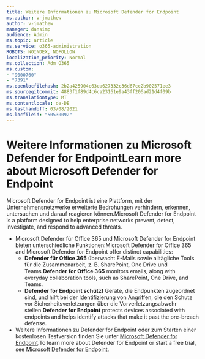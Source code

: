 ```yaml
---
title: Weitere Informationen zu Microsoft Defender for Endpoint
ms.author: v-jmathew
author: v-jmathew
manager: dansimp
audience: Admin
ms.topic: article
ms.service: o365-administration
ROBOTS: NOINDEX, NOFOLLOW
localization_priority: Normal
ms.collection: Adm_O365
ms.custom:
- "9000760"
- "7391"
ms.openlocfilehash: 2b2a425904c63ea627332c36d67cc2b902571ee3
ms.sourcegitcommit: 4883f1f89d4c6ca23161e9a43ff206ad21d4f09b
ms.translationtype: MT
ms.contentlocale: de-DE
ms.lasthandoff: 03/08/2021
ms.locfileid: "50530092"
---
```

# <a name="learn-more-about-microsoft-defender-for-endpoint"></a><span data-ttu-id="ce943-102">Weitere Informationen zu Microsoft Defender for Endpoint</span><span class="sxs-lookup"><span data-stu-id="ce943-102">Learn more about Microsoft Defender for Endpoint</span></span>

<span data-ttu-id="ce943-103">Microsoft Defender for Endpoint ist eine Plattform, mit der Unternehmensnetzwerke erweiterte Bedrohungen verhindern, erkennen, untersuchen und darauf reagieren können.</span><span class="sxs-lookup"><span data-stu-id="ce943-103">Microsoft Defender for Endpoint is a platform designed to help enterprise networks prevent, detect, investigate, and respond to advanced threats.</span></span>

- <span data-ttu-id="ce943-104">Microsoft Defender für Office 365 und Microsoft Defender for Endpoint bieten unterschiedliche Funktionen:</span><span class="sxs-lookup"><span data-stu-id="ce943-104">Microsoft Defender for Office 365 and Microsoft Defender for Endpoint offer distinct capabilities:</span></span>
  - <span data-ttu-id="ce943-105">**Defender für Office 365** überwacht E-Mails sowie alltägliche Tools für die Zusammenarbeit, z. B. SharePoint, One Drive und Teams.</span><span class="sxs-lookup"><span data-stu-id="ce943-105">**Defender for Office 365** monitors emails, along with everyday collaboration tools, such as SharePoint, One Drive, and Teams.</span></span>
  - <span data-ttu-id="ce943-106">**Defender for Endpoint schützt** Geräte, die Endpunkten zugeordnet sind, und hilft bei der Identifizierung von Angriffen, die den Schutz vor Sicherheitsverletzungen über die Vorverletzungsabwehr stellen.</span><span class="sxs-lookup"><span data-stu-id="ce943-106">**Defender for Endpoint** protects devices associated with endpoints and helps identify attacks that make it past the pre-breach defense.</span></span>
- <span data-ttu-id="ce943-107">Weitere Informationen zu Defender for Endpoint oder zum Starten einer kostenlosen Testversion finden Sie unter [Microsoft Defender for Endpoint](https://go.microsoft.com/fwlink/?linkid=2094113).</span><span class="sxs-lookup"><span data-stu-id="ce943-107">To learn more about Defender for Endpoint or start a free trial, see [Microsoft Defender for Endpoint](https://go.microsoft.com/fwlink/?linkid=2094113).</span></span>
